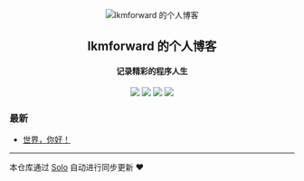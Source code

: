 <p align="center"><img alt="lkmforward 的个人博客" src="https://static.b3log.org/images/brand/solo-32.png"></p><h2 align="center">
lkmforward 的个人博客
</h2>

<h4 align="center">记录精彩的程序人生</h4>
<p align="center"><a title="lkmforward 的个人博客" target="_blank" href="https://github.com/lkmforward/solo-blog"><img src="https://img.shields.io/github/last-commit/lkmforward/solo-blog.svg?style=flat-square&color=FF9900"></a>
<a title="GitHub repo size in bytes" target="_blank" href="https://github.com/lkmforward/solo-blog"><img src="https://img.shields.io/github/repo-size/lkmforward/solo-blog.svg?style=flat-square"></a>
<a title="Solo Version" target="_blank" href="https://github.com/b3log/solo/releases"><img src="https://img.shields.io/badge/solo-3.6.6-f1e05a.svg?style=flat-square&color=blueviolet"></a>
<a title="Hits" target="_blank" href="https://github.com/b3log/hits"><img src="https://hits.b3log.org/lkmforward/solo-blog.svg"></a></p>

### 最新

* [世界，你好！](https://www.lkmotion.cn/hello-solo)



---

本仓库通过 [Solo](https://github.com/b3log/solo) 自动进行同步更新 ❤️ 